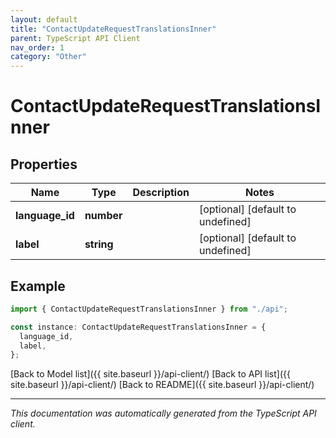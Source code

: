 ```yaml
---
layout: default
title: "ContactUpdateRequestTranslationsInner"
parent: TypeScript API Client
nav_order: 1
category: "Other"
---
```


# ContactUpdateRequestTranslationsInner

## Properties

| Name            | Type       | Description | Notes                             |
| --------------- | ---------- | ----------- | --------------------------------- |
| **language_id** | **number** |             | [optional] [default to undefined] |
| **label**       | **string** |             | [optional] [default to undefined] |

## Example

```typescript
import { ContactUpdateRequestTranslationsInner } from "./api";

const instance: ContactUpdateRequestTranslationsInner = {
  language_id,
  label,
};
```

[Back to Model list]({{ site.baseurl }}/api-client/) [Back to API list]({{ site.baseurl }}/api-client/) [Back to README]({{ site.baseurl }}/api-client/)

---

_This documentation was automatically generated from the TypeScript API client._
